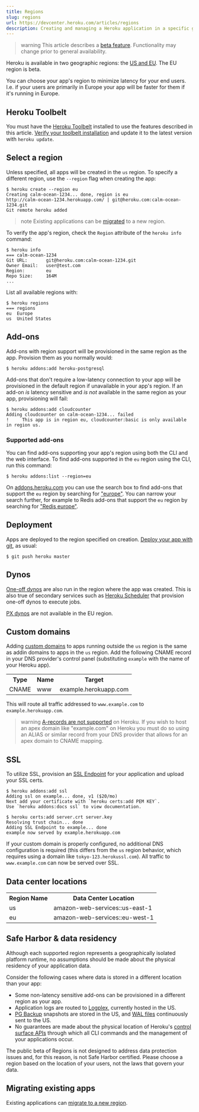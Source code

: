 ```yaml
---
title: Regions
slug: regions
url: https://devcenter.heroku.com/articles/regions
description: Creating and managing a Heroku application in a specific geographic region.
---
```


>warning
>This article describes a [beta feature](heroku-beta-features). Functionality may change prior to general availability.

Heroku is available in two geographic regions: the [US and EU](#data-center-locations).  The EU region is beta.

You can choose your app's region to minimize latency for your end users. I.e. if your users are primarily in Europe your app will be faster for them if it's running in Europe.

## Heroku Toolbelt

You must have the [Heroku Toolbelt](https://toolbelt.heroku.com/) installed to use the features described in this article. [Verify your toolbelt installation](https://devcenter.heroku.com/articles/heroku-command#installing-the-heroku-cli) and update it to the latest version with `heroku update`.

## Select a region

Unless specified, all apps will be created in the `us` region. To specify a different region, use the `--region` flag when creating the app:

```term
$ heroku create --region eu
Creating calm-ocean-1234... done, region is eu
http://calm-ocean-1234.herokuapp.com/ | git@heroku.com:calm-ocean-1234.git
Git remote heroku added
```

>note
>Existing applications can be [migrated](app-migration) to a new region.

To verify the app's region, check the `Region` attribute of the `heroku info` command:

```term
$ heroku info
=== calm-ocean-1234
Git URL:       git@heroku.com:calm-ocean-1234.git
Owner Email:   user@test.com
Region:        eu
Repo Size:     164M
...
```

List all available regions with:

```term
$ heroku regions
=== regions
eu  Europe
us  United States
```

## Add-ons

Add-ons with region support will be provisioned in the same region as the app. Provision them as you normally would:

```term
$ heroku addons:add heroku-postgresql
```

Add-ons that don't require a low-latency connection to your app will be provisioned in the default region if unavailable in your app's region. If an add-on *is* latency sensitive and *is not* available in the same region as your app, provisioning will fail:

```term
$ heroku addons:add cloudcounter
Adding cloudcounter on calm-ocean-1234... failed
!     This app is in region eu, cloudcounter:basic is only available in region us.
```

### Supported add-ons

You can find add-ons supporting your app's region using both the CLI and the web interface. To find add-ons supported in the `eu` region using the CLI, run this command:

```term
$ heroku addons:list --region=eu
```

On [addons.heroku.com](https://addons.heroku.com/) you can use the search box to find add-ons that support the `eu` region by searching for ["europe"](https://addons.heroku.com/?q=europe). You can narrow your search further, for example to Redis add-ons that support the `eu` region by searching for ["Redis europe"](https://addons.heroku.com/?q=Redis%20europe).

## Deployment

Apps are deployed to the region specified on creation. [Deploy your app with git](git), as usual:

```term
$ git push heroku master
```

## Dynos

[One-off dynos](https://devcenter.heroku.com/articles/one-off-dynos) are also run in the region where the app was created. This is also true of secondary services such as [Heroku Scheduler](https://addons.heroku.com/scheduler) that provision one-off dynos to execute jobs.

[PX dynos](https://devcenter.heroku.com/articles/dyno-size) are not available in the EU region.

## Custom domains

Adding [custom domains](custom-domains) to apps running outside the `us` region is the same as addin domains to apps in the `us` region. Add the following CNAME record in your DNS provider's control panel (substituting `example` with the name of your Heroku app).

<table>
  <tr>
    <th>Type</th>
    <th>Name</th>
    <th>Target</th>
  </tr>
  <tr>
    <td>CNAME</td>
    <td>www</td>
    <td>example.herokuapp.com</td>
  </tr>
</table>

This will route all traffic addressed to `www.example.com` to `example.herokuapp.com`.

>warning
>[A-records are not supported](apex-domains) on Heroku. If you wish to host an apex domain like "example.com" on Heroku you must do so using an ALIAS or similar record from your DNS provider that allows for an apex domain to CNAME mapping.

## SSL

To utilize SSL, provision an [SSL Endpoint](ssl-endpoint) for your application and upload your SSL certs.

```term
$ heroku addons:add ssl
Adding ssl on example... done, v1 ($20/mo)
Next add your certificate with `heroku certs:add PEM KEY`.
Use `heroku addons:docs ssl` to view documentation.

$ heroku certs:add server.crt server.key
Resolving trust chain... done
Adding SSL Endpoint to example... done
example now served by example.herokuapp.com
```

If your custom domain is properly configured, no additional DNS configuration is required (this differs from the `us` region behavior, which requires using a domain like `tokyo-123.herokussl.com`). All traffic to `www.example.com` can now be served over SSL.

## Data center locations

<table>
  <tr>
    <th>Region Name</th>
    <th>Data Center Location</th>
  </tr>
  <tr>
    <td>us</td>
    <td>amazon-web-services::us-east-1</td>
  </tr>
  <tr>
    <td>eu</td>
    <td>amazon-web-services::eu-west-1</td>
  </tr>
</table>

## Safe Harbor & data residency

Although each supported region represents a geographically isolated platform runtime, no assumptions should be made about the physical residency of your application data.

Consider the following cases where data is stored in a different location than your app:

* Some non-latency sensitive add-ons can be provisioned in a different region as your app.
* Application logs are routed to [Logplex](logplex), currently hosted in the US.
* [PG Backup](https://addons.heroku.com/pgbackups) snapshots are stored in the US, and [WAL files](http://www.postgresql.org/docs/current/static/wal-intro.html) continuously sent to the US.
* No guarantees are made about the physical location of Heroku's [control surface APIs](http://www.heroku.com/how/command) through which all CLI commands and the management of your applications occur.

The public beta of Regions is not designed to address data protection issues and, for this reason, is not Safe Harbor certified. Please choose a region based on the location of your users, not the laws that govern your data.

## Migrating existing apps

Existing applications can [migrate to a new region](app-migration).
         
